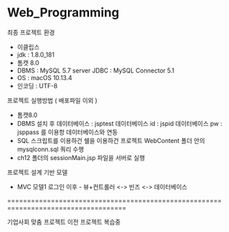 # Web_Programming

최종 프로젝트 환경
- 이클립스
- jdk : 1.8.0_181
- 톰캣 8.0
- DBMS : MySQL 5.7 server
  JDBC : MySQL Connector 5.1
- OS : macOS 10.13.4
- 인코딩 : UTF-8

프로젝트 실행방법 ( 배포파일 이외 )
- 톰캣8.0
- DBMS 설치 후 
  데이터베이스 : jsptest
  데이터베이스 id : jspid
  데이터베이스 pw : jsppass 
  를 이용항 데이터베이스와 연동
- SQL 스크립트를 이용하건 쉘을 이용하건 
  프로젝트 WebContent 폴더 안의 mysqlconn.sql 쿼리 수행 
- ch12 폴더의 sessionMain.jsp 파일을 서버로 실행


프로젝트 설계 기반 모델 
- MVC 모델1
  로그인 이후 - 뷰+컨트롤러 <-> 빈즈 <-> 데이터베이스

====================================================================================

기업사회 맞춤 프로젝트 이전 프로젝트 복습중
